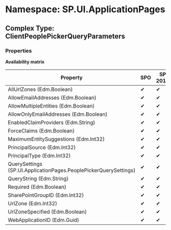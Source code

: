 # Namespace: SP.UI.ApplicationPages

## Complex Type: ClientPeoplePickerQueryParameters

### Properties

**Availability matrix**

Property | SPO | SP 2019 | SP 2016 | SP 2013
----------|-----|---------|---------|--------
AllUrlZones (Edm.Boolean) | ✔ | ✔ | ✔ | ✔
AllowEmailAddresses (Edm.Boolean) | ✔ | ✔ | ✔ | ✔
AllowMultipleEntities (Edm.Boolean) | ✔ | ✔ | ✔ | ✔
AllowOnlyEmailAddresses (Edm.Boolean) | ✔ | ✔ | ✔ | ✖
EnabledClaimProviders (Edm.String) | ✔ | ✔ | ✔ | ✔
ForceClaims (Edm.Boolean) | ✔ | ✔ | ✔ | ✔
MaximumEntitySuggestions (Edm.Int32) | ✔ | ✔ | ✔ | ✔
PrincipalSource (Edm.Int32) | ✔ | ✔ | ✔ | ✔
PrincipalType (Edm.Int32) | ✔ | ✔ | ✔ | ✔
QuerySettings (SP.UI.ApplicationPages.PeoplePickerQuerySettings) | ✔ | ✔ | ✖ | ✖
QueryString (Edm.String) | ✔ | ✔ | ✔ | ✔
Required (Edm.Boolean) | ✔ | ✔ | ✔ | ✔
SharePointGroupID (Edm.Int32) | ✔ | ✔ | ✔ | ✔
UrlZone (Edm.Int32) | ✔ | ✔ | ✔ | ✔
UrlZoneSpecified (Edm.Boolean) | ✔ | ✔ | ✔ | ✔
WebApplicationID (Edm.Guid) | ✔ | ✔ | ✔ | ✔

